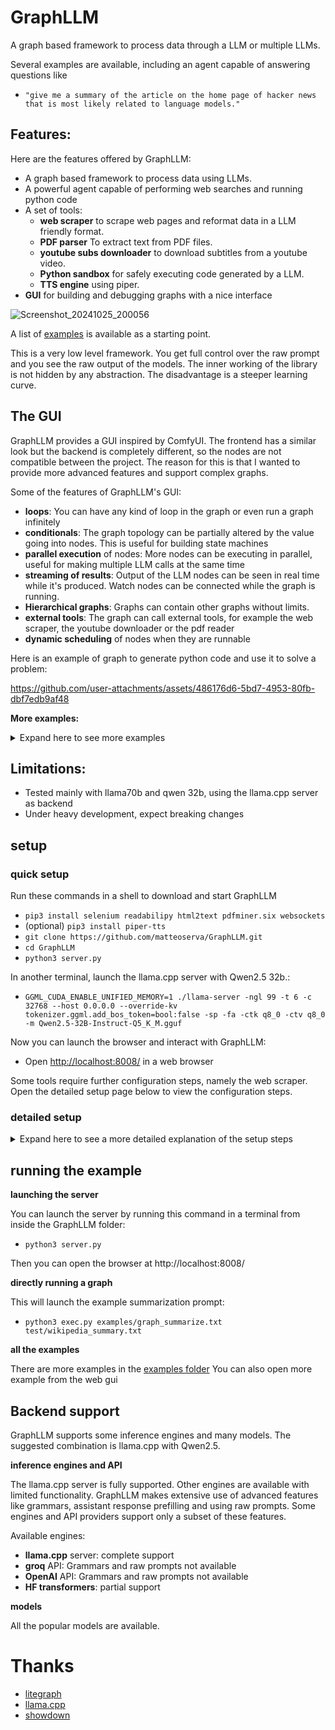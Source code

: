 # GraphLLM

A graph based framework to process data through a LLM or multiple LLMs.

Several examples are available, including an agent capable of answering questions like

* `"give me a summary of the article on the home page of hacker news that is most likely related to language models."`

## Features:

Here are the features offered by GraphLLM:

* A graph based framework to process data using LLMs.
* A powerful agent capable of performing web searches and running python code
* A set of tools:
    * **web scraper** to scrape web pages and reformat data in a LLM friendly format.
    * **PDF parser** To extract text from PDF files.
    * **youtube subs downloader** to download subtitles from a youtube video.
    * **Python sandbox** for safely executing code generated by a LLM.
    * **TTS engine** using piper.
* **GUI** for building and debugging graphs with a nice interface

![Screenshot_20241025_200056](https://github.com/user-attachments/assets/b2e38b92-e247-4fb8-b593-948909224b5b)

A list of [examples](https://github.com/matteoserva/GraphLLM/tree/main/examples) is available as a starting point.

This is a very low level framework. You get full control over the raw prompt and you see the raw output of the models.
The inner working of the library is not hidden by any abstraction. The disadvantage is a steeper learning curve.
    
## The GUI

GraphLLM provides a GUI inspired by ComfyUI. The frontend has a similar look but the backend is completely different, so the nodes are not compatible between the project.
The reason for this is that I wanted to provide more advanced features and support complex graphs.

Some of the features of GraphLLM's GUI:
- **loops**: You can have any kind of loop in the graph or even run a graph infinitely
- **conditionals**: The graph topology can be partially altered by the value going into nodes. This is useful for building state machines
- **parallel execution** of nodes: More nodes can be executing in parallel, useful for making multiple LLM calls at the same time
- **streaming of results**: Output of the LLM nodes can be seen in real time while it's produced. Watch nodes can be connected while the graph is running.
- **Hierarchical graphs**: Graphs can contain other graphs without limits.
- **external tools**: The graph can call external tools, for example the web scraper, the youtube downloader or the pdf reader
- **dynamic scheduling** of nodes when they are runnable

Here is an example of graph to generate python code and use it to solve a problem:

https://github.com/user-attachments/assets/486176d6-5bd7-4953-80fb-dbf7edb9af48

**More examples:**
<details>

<summary>Expand here to see more examples</summary>

### Iteratively edit a file.

This video showcases the File Node and how to make multiple calls to a LLM.

https://github.com/user-attachments/assets/80d5331a-efab-429a-bf51-991feaa64e1d

### Download a file, then call another graph to summarize it

This screenshot show a Hierarchical graph. The file is downloaded, then summarized using another graph

![image](https://github.com/user-attachments/assets/d56cf883-484c-4a93-8d07-74ab33c2f6f9)

</details>

## Limitations:

* Tested mainly with llama70b and qwen 32b, using the llama.cpp server as backend
* Under heavy development, expect breaking changes

## setup

### quick setup

Run these commands in a shell to download and start GraphLLM

- `pip3 install selenium readabilipy html2text pdfminer.six websockets`
- (optional) `pip3 install piper-tts`
- `git clone https://github.com/matteoserva/GraphLLM.git`
- `cd GraphLLM`
- `python3 server.py`

In another terminal, launch the llama.cpp server with Qwen2.5 32b.:

- `GGML_CUDA_ENABLE_UNIFIED_MEMORY=1 ./llama-server -ngl 99 -t 6 -c 32768 --host 0.0.0.0 --override-kv tokenizer.ggml.add_bos_token=bool:false -sp -fa -ctk q8_0 -ctv q8_0 -m Qwen2.5-32B-Instruct-Q5_K_M.gguf`

Now you can launch the browser and interact with GraphLLM:

- Open [http://localhost:8008/](http://localhost:8008/) in a web browser

Some tools require further configuration steps, namely the web scraper.
Open the detailed setup page below to view the configuration steps.

### detailed setup

<details>

<summary>Expand here to see a more detailed explanation of the setup steps</summary>

### dependencies
**Required**

TBD. When a missing dependency occurs, run `pip3 install {dependency}`

**optional**

There are optional dependencies for the extra features:
- pdfminer.six for converting PDF files
- selenium for the web scraping tool
- firefox and its Webdriver, for the web scraping tool
- openai and groq API
  
Install the python dependencies with

`pip3 install selenium readabilipy html2text pdfminer.six openai groq websockets piper-tts`

### setup the connection with the llama.cpp server
Steps to configure a connection with [llama.cpp](https://github.com/ggerganov/llama.cpp)

**llama.cpp server**

- Launch the server with

  `./llama-server -ngl 99 -t 4 -c 32768 --host 0.0.0.0 -m {your_model} --override-kv tokenizer.ggml.add_bos_token=bool:false -sp -fa`
  
  Relevant arguments:
  - `-host 0.0.0.0` if you want to run the server on another machine
  - `--override-kv tokenizer.ggml.add_bos_token=bool:false` to avoid auto inserting a bos token. GraphLLM already adds it
  - `-sp` To receive the eom token, this enables llama3.1 tool calling
  - `-m {your_model}` selects the model to use. This project works best with llama 3.1 or qwen2.5

**client configuration**

- modify `client_config.yml`

  - You can replace the default client by changing the `client_name` parameter in the config file
  - If needed, setup groq or openai api config
  - You can use a list as client_name. In that case if one client fails, the next one will be used.
    For example you can use this to setup llama.cpp as primary client and a remote API as fallback.

### setup the extra tools

**web scraper**
- install firefox and selenium
- open firefox
- open about:profiles
- create a profile named "profile.bot"
- relaunch inside that profile
- install ublock origin and verify that it's working.
- import the ublock filter list I uploaded [here](https://github.com/matteoserva/GraphLLM/blob/main/doc/ublock-backup.txt)
- close firefox
- If needed, download the appropriate [geckodriver](https://github.com/mozilla/geckodriver/releases)
- test the tool with `python3 extras/scraper/scrape.py`

**pdf scraper**
- install pdfminer.six
- test it by running `python3 extras/parse_pdf.py {your pdf}`

**youtube scraper**
- test it by running `python3 extras/youtube_subs.py`

</details>

## running the example

**launching the server**

You can launch the server by running this command in a terminal from inside the GraphLLM folder:
- `python3 server.py`

Then you can open the browser at http://localhost:8008/

**directly running a graph**    

This will launch the example summarization prompt:
  
- `python3 exec.py examples/graph_summarize.txt test/wikipedia_summary.txt`

**all the examples**

There are more examples in the [examples folder](https://github.com/matteoserva/GraphLLM/tree/main/examples)
You can also open more example from the web gui

## Backend support

GraphLLM supports some inference engines and many models. The suggested combination is llama.cpp with Qwen2.5.

**inference engines and API**

The llama.cpp server is fully supported. Other engines are available with limited functionality.
GraphLLM makes extensive use of advanced features like grammars, assistant response prefilling and using raw prompts.
Some engines and API providers support only a subset of these features.

Available engines:
- **llama.cpp** server: complete support
- **groq** API: Grammars and raw prompts not available
- **OpenAI** API: Grammars and raw prompts not available
- **HF transformers**: partial support

**models**

All the popular models are available.

# Thanks

* [litegraph](https://github.com/jagenjo/litegraph.js)
* [llama.cpp](https://github.com/ggerganov/llama.cpp)
* [showdown](https://github.com/showdownjs/showdown)
